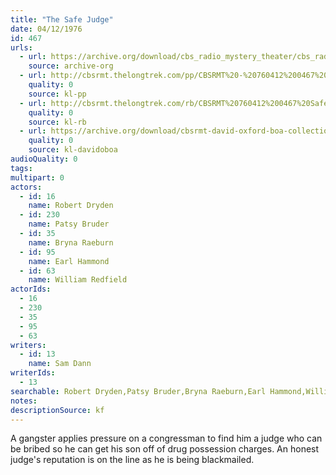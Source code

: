 ```yaml
---
title: "The Safe Judge"
date: 04/12/1976
id: 467
urls: 
  - url: https://archive.org/download/cbs_radio_mystery_theater/cbs_radio_mystery_theater-0451-0500.zip/cbs_radio_mystery_theater-0451-0500%2Fcbsrmt_0467_safe_judge.mp3
    source: archive-org
  - url: http://cbsrmt.thelongtrek.com/pp/CBSRMT%20-%20760412%200467%20Safe%20Judge_pp.mp3
    quality: 0
    source: kl-pp
  - url: http://cbsrmt.thelongtrek.com/rb/CBSRMT%20760412%200467%20Safe%20Judge_wuwm.mp3
    quality: 0
    source: kl-rb
  - url: https://archive.org/download/cbsrmt-david-oxford-boa-collection/CBSRMT-760412-0467-Safe-Judge-(128-44)_WUWM-FM-{BoA}.mp3
    quality: 0
    source: kl-davidoboa
audioQuality: 0
tags: 
multipart: 0
actors:  
  - id: 16
    name: Robert Dryden  
  - id: 230
    name: Patsy Bruder  
  - id: 35
    name: Bryna Raeburn  
  - id: 95
    name: Earl Hammond  
  - id: 63
    name: William Redfield
actorIds:  
  - 16  
  - 230  
  - 35  
  - 95  
  - 63
writers:  
  - id: 13
    name: Sam Dann
writerIds:  
  - 13
searchable: Robert Dryden,Patsy Bruder,Bryna Raeburn,Earl Hammond,William Redfield Sam Dann
notes: 
descriptionSource: kf
---
```

A gangster applies pressure on a congressman to find him a judge who can be bribed so he can get his son off of drug possession charges. An honest judge's reputation is on the line as he is being blackmailed.